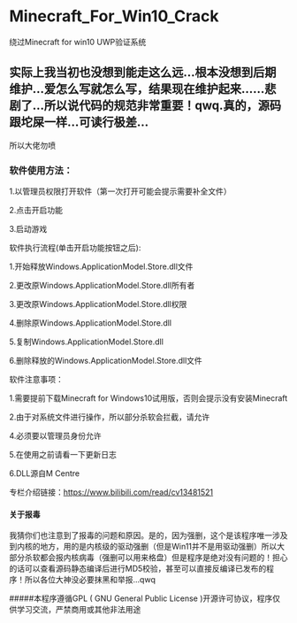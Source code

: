 # Minecraft_For_Win10_Crack
绕过Minecraft for win10 UWP验证系统

## 实际上我当初也没想到能走这么远...根本没想到后期维护...爱怎么写就怎么写，结果现在维护起来......悲剧了...所以说代码的规范非常重要！qwq.真的，源码跟坨屎一样...可读行极差...
所以大佬勿喷

### 软件使用方法：
1.以管理员权限打开软件（第一次打开可能会提示需要补全文件）

2.点击开启功能

3.启动游戏



软件执行流程(单击开启功能按钮之后):


1.开始释放Windows.ApplicationModel.Store.dll文件


2.更改原Windows.ApplicationModel.Store.dll所有者


3.更改原Windows.ApplicationModel.Store.dll权限


4.删除原Windows.ApplicationModel.Store.dll


5.复制Windows.ApplicationModel.Store.dll


6.删除释放的Windows.ApplicationModel.Store.dll文件



软件注意事项：


1.需要提前下载Minecraft for Windows10试用版，否则会提示没有安装Minecraft


2.由于对系统文件进行操作，所以部分杀软会拦截，请允许


4.必须要以管理员身份允许


5.在使用之前请看一下更新日志


6.DLL源自M Centre




专栏介绍链接：https://www.bilibili.com/read/cv13481521

#### 关于报毒
我猜你们也注意到了报毒的问题和原因。是的，因为强删，这个是该程序唯一涉及到内核的地方，用的是内核级的驱动强删（但是Win11并不是用驱动强删）所以大部分杀软都会报内核病毒（强删可以用来格盘）但是程序是绝对没有问题的！担心的话可以查看源码静态编译后进行MD5校验，甚至可以直接反编译已发布的程序！所以各位大神没必要抹黑和举报...qwq

#####​本程序遵循GPL ( GNU General Public License )开源许可协议，程序仅供学习交流，严禁商用或其他非法用途
